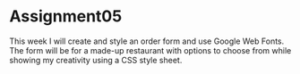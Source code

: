 # Assignment05
This week I will create and style an order form and use Google Web Fonts. The form will be for a made-up restaurant with options to choose from while showing my creativity using a CSS style sheet. 
